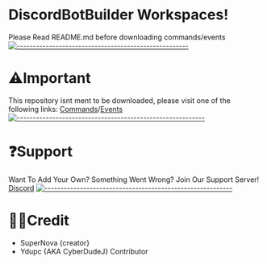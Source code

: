 # DiscordBotBuilder Workspaces!
Please Read README.md before downloading commands/events
[![-----------------------------------------------------](https://raw.githubusercontent.com/andreasbm/readme/master/assets/lines/aqua.png)](#Important)
# ⚠Important
This repository isnt ment to be downloaded, please visit one of the following links: [Commands](https://minhaskamal.github.io/DownGit/#/home?url=https://github.com/Supernova3339/mydbbcommands/tree/main/commands)/[Events](https://minhaskamal.github.io/DownGit/#/home?url=https://github.com/Supernova3339/mydbbcommands/tree/main/events)
[![----------------------------------------------------------](https://raw.githubusercontent.com/andreasbm/readme/master/assets/lines/aqua.png)](#Important)
# ❓Support
Want To Add Your Own? Something Went Wrong? Join Our Support Server! [Discord](https://discord.gg/CWST75nZdX)
[![----------------------------------------------------------](https://raw.githubusercontent.com/andreasbm/readme/master/assets/lines/aqua.png)](#Important)
# 👨‍💻Credit
* SuperNova {creator}
* Ydupc {AKA CyberDudeJ} Contributor
